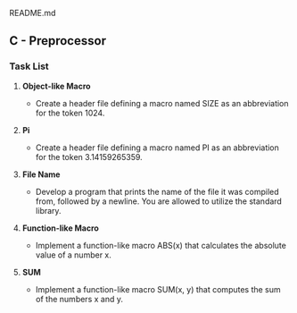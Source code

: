 README.md

## C - Preprocessor
### Task List
1. **Object-like Macro**
   - Create a header file defining a macro named SIZE as an abbreviation for the token 1024.

2. **Pi**
   - Create a header file defining a macro named PI as an abbreviation for the token 3.14159265359.

3. **File Name**
   - Develop a program that prints the name of the file it was compiled from, followed by a newline. You are allowed to utilize the standard library.

4. **Function-like Macro**
   - Implement a function-like macro ABS(x) that calculates the absolute value of a number x.

5. **SUM**
   - Implement a function-like macro SUM(x, y) that computes the sum of the numbers x and y.
